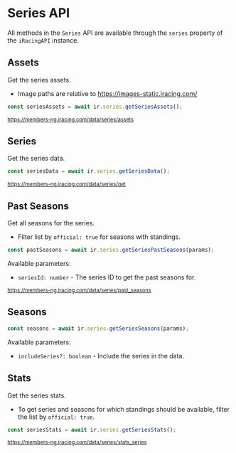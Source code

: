 # Series API

All methods in the `Series` API are available through the `series` property of the `iRacingAPI` instance.

## Assets

Get the series assets.

* Image paths are relative to https://images-static.iracing.com/

```ts
const seriesAssets = await ir.series.getSeriesAssets();
```

<sub>https://members-ng.iracing.com/data/series/assets</sub>

## Series

Get the series data.

```ts
const seriesData = await ir.series.getSeriesData();
```

<sub>https://members-ng.iracing.com/data/series/get</sub>

## Past Seasons

Get all seasons for the series.

* Filter list by `official: true` for seasons with standings.

```ts
const pastSeasons = await ir.series.getSeriesPastSeasons(params);
```

Available parameters:
* `seriesId: number` - The series ID to get the past seasons for.

<sub>https://members-ng.iracing.com/data/series/past_seasons</sub>

## Seasons

```ts
const seasons = await ir.series.getSeriesSeasons(params);
```

Available parameters:
* `includeSeries?: boolean` - Include the series in the data.

## Stats

Get the series stats.

* To get series and seasons for which standings should be available, filter the list by `official: true`.

```ts
const seriesStats = await ir.series.getSeriesStats();
```
<sub>https://members-ng.iracing.com/data/series/stats_series</sub>